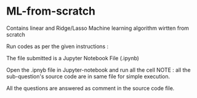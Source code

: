 # ML-from-scratch
Contains linear and Ridge/Lasso Machine learning algorithm wirtten from scratch

Run codes as per the given instructions :

The file submitted is a Jupyter Notebook File (.ipynb)

Open the .ipnyb file in Jupyter-notebook and run all the cell
NOTE : all the sub-question's source code are in same file for simple execution.

All the questions are answered as comment in the source code file.
  



